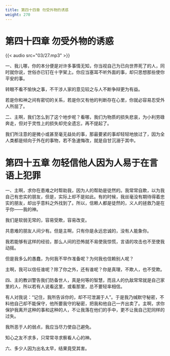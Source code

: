 ```yaml
---
title: 第四十四章 勿受外物的诱惑
weight: 270
---
```


# 第四十四章 勿受外物的诱惑

{{< audio src="03/27.mp3" >}}

一、我儿哪，你的本分便是对许多事情无知，你当视自己为已向世界死了的人，同时就你说，世俗亦已钉在十字架上。你应当塞耳不听外面的事，却只思想那些使你平安的事。

转眼不看不愉快之事，不干涉人家的意见较之与人不断争辩更为有益。

若是你和神之间有密切的关系，若是你又有他的判断存在心里，你就必容易忍受外人所屈了。

二、主啊，我们怎么到了这个地步呢？看哪，我们为物质的损失悲哀，为小利劳碌奔走，但对于灵性上的损失却完全遗忘，再不提起了。

我们所注意的是微小或甚至毫无益处的事，那最要紧的事却轻轻地放过了，因为全人类都是倾向于外在的事物，若不急速悔改，就是自甘沉溺于其中。

# 第四十五章 勿轻信他人因为人易于在言语上犯罪

一、主啊，求你在患难之时帮助我，因为人的帮助是徒然的。我常常自欺，以为我自己有忠实的朋友，但是，实际上却不是如此。有的时候，我丝毫没有期待得着忠实的朋友，却出乎意料之外找到了。所以，信赖人都是徒然的，义人的拯救乃是在乎你——我的神。

我们是软弱无常的，容易受欺，容易改变。

共患难的朋友人间少有。但是主啊，只有你是永远忠诚的，没有人能象你。

我若能够有这样的经验，那么人间的恐怖就不易使我惊慌，言语的攻击也不至使我动摇。

但是我多么的愚蠢，为何我不早作准备呢？为何我也信赖别人呢？

主啊，我可以信任谁呢？除了你之外，还有谁呢？你是真理，不欺人，也不受欺。

四、主的教训警告我们防备世人，真是何等的智慧，而且人的仇敌常常就是自己家里的人，所以若有人说看这里，或看那里，总不要轻率相信。

有人对我说：“记住，我所告诉你的，却不可泄漏于人”。于是我乃缄默守秘密，不料他自己却不能保守，他所要我守的秘密，把我和他自己一齐出卖了。主啊，求你保护我离开这种的事和这种的人，不让我落在他们的手中，更不让我自己犯同样的过失。

我所恶于人的弱点，我应当尽力使自己避免。

知心之友不求多，只常常寻求察看人心的神。

六、多少人因为出名太早，结果竟受其害。
